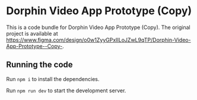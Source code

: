 
  # Dorphin Video App Prototype (Copy)

  This is a code bundle for Dorphin Video App Prototype (Copy). The original project is available at https://www.figma.com/design/o0w1ZyyGPxIILoJZwL9qTP/Dorphin-Video-App-Prototype--Copy-.

  ## Running the code

  Run `npm i` to install the dependencies.

  Run `npm run dev` to start the development server.
  